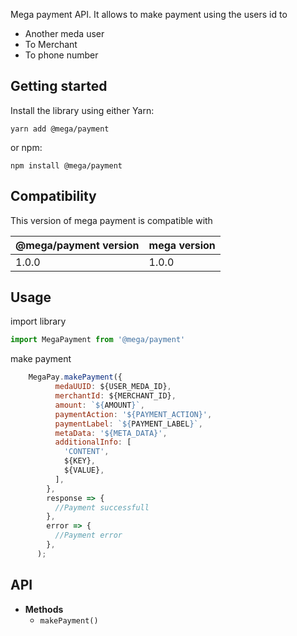 Mega payment API. It allows to make payment using the users id to 

 - Another meda user
 - To Merchant
 - To phone number

## Getting started

Install the library using either Yarn:

    yarn add @mega/payment
or npm:

    npm install @mega/payment

## Compatibility

This version of mega payment is compatible with

| @mega/payment version | mega version  |
|--|--|
| 1.0.0 | 1.0.0 |

## Usage

import library
```javascript
import MegaPayment from '@mega/payment'
```

make payment
```javascript
    MegaPay.makePayment({
          medaUUID: ${USER_MEDA_ID},
          merchantId: ${MERCHANT_ID},
          amount: `${AMOUNT}`,
          paymentAction: '${PAYMENT_ACTION}',
          paymentLabel: `${PAYMENT_LABEL}`,
          metaData: '${META_DATA}',
          additionalInfo: [
            'CONTENT',
            ${KEY},
            ${VALUE},
          ],
        },
        response => {
          //Payment successfull
        },
        error => {
          //Payment error
        },
      );
```

## API

 - **Methods**
      - `makePayment()`
